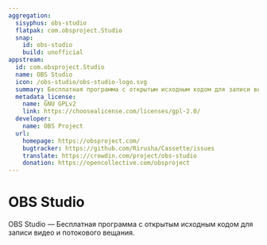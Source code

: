 ```yaml
---
aggregation:
  sisyphus: obs-studio
  flatpak: com.obsproject.Studio
  snap:
    id: obs-studio
    build: unofficial
appstream:
  id: com.obsproject.Studio
  name: OBS Studio
  icon: /obs-studio/obs-studio-logo.svg
  summary: Бесплатная программа с открытым исходным кодом для записи видео и потокового вещания.
  metadata_license:
    name: GNU GPLv2
    link: https://choosealicense.com/licenses/gpl-2.0/
  developer:
    name: OBS Project
  url:
    homepage: https://obsproject.com/
    bugtracker: https://github.com/Rirusha/Cassette/issues
    translate: https://crowdin.com/project/obs-studio
    donation: https://opencollective.com/obsproject
---
```


# OBS Studio

OBS Studio — Бесплатная программа с открытым исходным кодом для записи видео и потокового вещания.

<!--@include: @apps/_parts/install/content-repo.md-->
<!--@include: @apps/_parts/install/content-flatpak.md-->
<!--@include: @apps/_parts/install/content-snap.md-->
